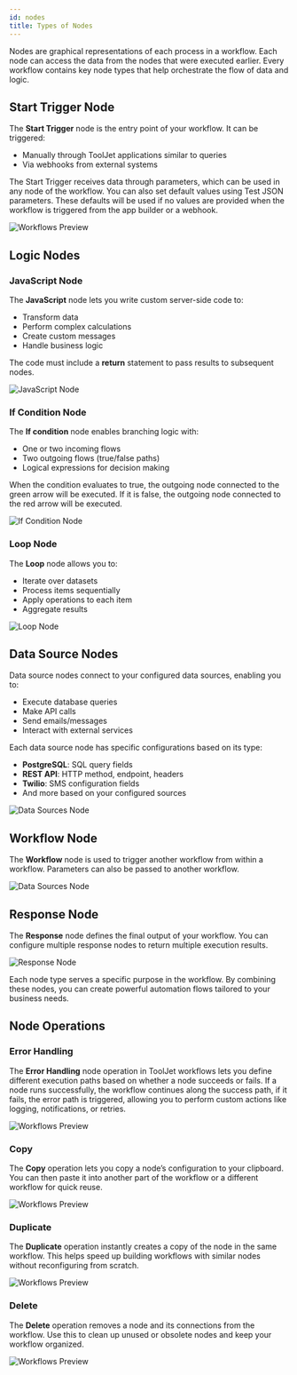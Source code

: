 ```yaml
---
id: nodes
title: Types of Nodes
---
```


Nodes are graphical representations of each process in a workflow. Each node can access the data from the nodes that were executed earlier. Every workflow contains key node types that help orchestrate the flow of data and logic.

## Start Trigger Node

The **Start Trigger** node is the entry point of your workflow. It can be triggered:
- Manually through ToolJet applications similar to queries
- Via webhooks from external systems

The Start Trigger receives data through parameters, which can be used in any node of the workflow. You can also set default values using Test JSON parameters. These defaults will be used if no values are provided when the workflow is triggered from the app builder or a webhook.

<img className="screenshot-full" src="/img/workflows/nodes/v2/start-node.png" alt="Workflows Preview" />

## Logic Nodes

### JavaScript Node

The **JavaScript** node lets you write custom server-side code to:
- Transform data
- Perform complex calculations
- Create custom messages
- Handle business logic

The code must include a **return** statement to pass results to subsequent nodes.

<img className="screenshot-full" src="/img/workflows/nodes/v2/javascript.png" alt="JavaScript Node" />

### If Condition Node

The **If condition** node enables branching logic with:
- One or two incoming flows
- Two outgoing flows (true/false paths)
- Logical expressions for decision making

When the condition evaluates to true, the outgoing node connected to the green arrow will be executed. If it is false, the outgoing node connected to the red arrow will be executed.

<img className="screenshot-full" src="/img/workflows/nodes/v2/if-node.png" alt="If Condition Node" />

### Loop Node

The **Loop** node allows you to:
- Iterate over datasets
- Process items sequentially
- Apply operations to each item
- Aggregate results

<img className="screenshot-full" src="/img/workflows/nodes/v2/loop-node.png" alt="Loop Node" />

## Data Source Nodes

Data source nodes connect to your configured data sources, enabling you to:
- Execute database queries
- Make API calls
- Send emails/messages
- Interact with external services

Each data source node has specific configurations based on its type:
- **PostgreSQL**: SQL query fields
- **REST API**: HTTP method, endpoint, headers
- **Twilio**: SMS configuration fields
- And more based on your configured sources

<img className="screenshot-full" src="/img/workflows/nodes/v2/datasources.png" alt="Data Sources Node" />

## Workflow Node

The **Workflow** node is used to trigger another workflow from within a workflow. Parameters can also be passed to another workflow.

<img className="screenshot-full" src="/img/workflows/nodes/workflow.png" alt="Data Sources Node" />

## Response Node

The **Response** node defines the final output of your workflow. You can configure multiple response nodes to return multiple execution results.

<img className="screenshot-full" src="/img/workflows/nodes/v2/response-node.png" alt="Response Node" />

Each node type serves a specific purpose in the workflow. By combining these nodes, you can create powerful automation flows tailored to your business needs.

## Node Operations

### Error Handling

The **Error Handling** node operation in ToolJet workflows lets you define different execution paths based on whether a node succeeds or fails. If a node runs successfully, the workflow continues along the success path, if it fails, the error path is triggered, allowing you to perform custom actions like logging, notifications, or retries.

<img className="screenshot-full img-full" src="/img/workflows/nodes/error-handling.png" alt="Workflows Preview" />

### Copy

The **Copy** operation lets you copy a node’s configuration to your clipboard. You can then paste it into another part of the workflow or a different workflow for quick reuse.

<img className="screenshot-full img-full" src="/img/workflows/nodes/copy.png" alt="Workflows Preview" />

### Duplicate

The **Duplicate** operation instantly creates a copy of the node in the same workflow. This helps speed up building workflows with similar nodes without reconfiguring from scratch.

<img className="screenshot-full img-full" src="/img/workflows/nodes/duplicate.png" alt="Workflows Preview" />

### Delete

The **Delete** operation removes a node and its connections from the workflow. Use this to clean up unused or obsolete nodes and keep your workflow organized.

<img className="screenshot-full img-full" src="/img/workflows/nodes/delete.png" alt="Workflows Preview" />
